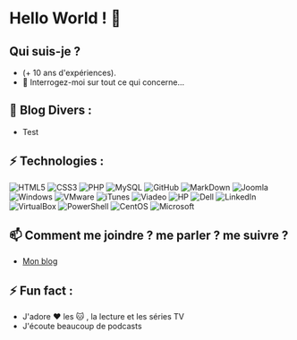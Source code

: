 # Hello World ! 👋

## Qui suis-je ?
- (+ 10 ans d'expériences).
- 💬 Interrogez-moi sur tout ce qui concerne...

## 📕 Blog Divers :
- Test

## ⚡ Technologies :
![HTML5](https://img.shields.io/badge/-HTML5-E34F26?style=flat-square&logo=html5&logoColor=white)
![CSS3](https://img.shields.io/badge/-CSS3-1572B6?style=flat-square&logo=css3)
![PHP](https://img.shields.io/badge/-PHP-474A8A?style=flat-square&logo=php)
![MySQL](https://img.shields.io/badge/-MySQL-yellow?style=flat-square&logo=mysql)
![GitHub](https://img.shields.io/badge/-GitHub-181717?style=flat-square&logo=github)
![MarkDown](https://img.shields.io/badge/markdown-green?&style=flat-square&logo=markdown)
![Joomla](https://img.shields.io/badge/Joomla-5091CD?style=flat-square&logo=joomla&logoColor=white)
![Windows](https://img.shields.io/badge/Windows-darkcyan?style=flat-square&logo=windows)
![VMware](https://img.shields.io/badge/VMware-darkgreen?style=flat-square&logo=vmware&logoColor=white)
![iTunes](https://img.shields.io/badge/iTunes-pink?style=flat-square&logo=itunes&logoColor=white)
![Viadeo](https://img.shields.io/badge/Viadeo-black?style=flat-square&logo=viadeo)
![HP](https://img.shields.io/badge/HP-black?style=flat-square&logo=hp)
![Dell](https://img.shields.io/badge/Dell-purple?style=flat-square&logo=dell)
![LinkedIn](https://img.shields.io/badge/LinkedIn-0A66C2?style=flat-square&logo=linkedin)
![VirtualBox](https://img.shields.io/badge/VirtualBox-orange?style=flat-square&logo=virtualbox)
![PowerShell](https://img.shields.io/badge/PowerShell-183A61?style=flat-square&logo=powershell)
![CentOS](https://img.shields.io/badge/CentOS-brown?style=flat-square&logo=centos)
![Microsoft](https://img.shields.io/badge/Microsoft-5E5E5E?style=flat-square&logo=microsoft)

## 📫 Comment me joindre ? me parler ? me suivre ?
- [Mon blog](https://www.pierrejacquot.yo.fr)

## ⚡ Fun fact :
- J'adore :heart: les :cat: , la lecture et les séries TV
- J'écoute beaucoup de podcasts

<!--
**pierre-jacquot/pierre-jacquot** is a ✨ _special_ ✨ repository because its `README.md` (this file) appears on your GitHub profile.

Here are some ideas to get you started :

- 🔭 I’m currently working on ...
- 🌱 I’m currently learning ...
- 👯 I’m looking to collaborate on ...
- 🤔 I’m looking for help with ...
- 💬 Ask me about ...
- 📫 How to reach me: ...
- 😄 Pronouns: ...
- ⚡ Fun fact: ...
-->
